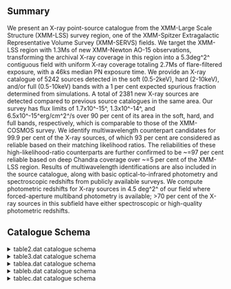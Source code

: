 ## Summary

We present an X-ray point-source catalogue from the XMM-Large Scale Structure (XMM-LSS) survey region, one of the XMM-Spitzer Extragalactic Representative Volume Survey (XMM-SERVS) fields. We target the XMM-LSS region with 1.3Ms of new XMM-Newton AO-15 observations, transforming the archival X-ray coverage in this region into a 5.3deg^2^ contiguous field with uniform X-ray coverage totaling 2.7Ms of flare-filtered exposure, with a 46ks median PN exposure time. We provide an X-ray catalogue of 5242 sources detected in the soft (0.5-2keV), hard (2-10keV), and/or full (0.5-10keV) bands with a 1 per cent expected spurious fraction determined from simulations. A total of 2381 new X-ray sources are detected compared to previous source catalogues in the same area. Our survey has flux limits of 1.7x10^-15^, 1.3x10^-14^, and 6.5x10^-15^erg/cm^2^/s over 90 per cent of its area in the soft, hard, and full bands, respectively, which is comparable to those of the XMM-COSMOS survey. We identify multiwavelength counterpart candidates for 99.9 per cent of the X-ray sources, of which 93 per cent are considered as reliable based on their matching likelihood ratios. The reliabilities of these high-likelihood-ratio counterparts are further confirmed to be ~=97 per cent reliable based on deep Chandra coverage over ~=5 per cent of the XMM-LSS region. Results of multiwavelength identifications are also included in the source catalogue, along with basic optical-to-infrared photometry and spectroscopic redshifts from publicly available surveys. We compute photometric redshifts for X-ray sources in 4.5 deg^2^ of our field where forced-aperture multiband photometry is available; >70 per cent of the X-ray sources in this subfield have either spectroscopic or high-quality photometric redshifts.

## Catalogue Schema

<details>
<summary>table2.dat catalogue schema</summary>

| Bytes   | Format   | Units    | Label     | Explanations                            |
|:--------|:---------|:---------|:----------|:----------------------------------------|
| 1- 19   | A19      | ---      | Field     | Target field                            |
| 21- 24  | I4       | ---      | Rev       | XMM-Newton revolution number            |
| 26- 35  | I10      | ---      | ObsID     | XMM-Newton ObsID                        |
| 37- 55  | A19      | "datime" | Date      | UT observation starting date/time       |
| 57- 64  | F8.5     | deg      | RAdeg     | Pointing center right ascension (J2000) |
| 66- 73  | F8.5     | deg      | DEdeg     | Pointing center declination (J2000)     |
| 75- 79  | F5.2     | ks       | GTI(PN)   | Cleaned exposure time for PN            |
| 81- 85  | F5.2     | ks       | GTI(MOS1) | Cleaned exposure time for MOS1          |
| 87- 91  | F5.2     | ks       | GTI(MOS2) | Cleaned exposure time for MOS2          |
</details>

<details>
<summary>table3.dat catalogue schema</summary>

| Bytes   | Format   | Units   | Label           | Explanations                             |
|:--------|:---------|:--------|:----------------|:-----------------------------------------|
| 1- 6    | F6.2     | [mW/m2] | logS(0.5-2keV)  | Soft-band (0.5-2keV) flux                |
| 8- 12   | F5.3     | deg+2   | O(0.5-2keV)     | Soft-band (0.5-2keV) survey solid angle  |
| 14- 19  | F6.2     | [mW/m2] | logS(2-10keV)   | Hard band (2-10keV) flux                 |
| 21- 25  | F5.3     | deg+2   | O(2-10keV)      | Hard band (2-10keV)  survey solid angle  |
| 27- 32  | F6.2     | [mW/m2] | logS(0.5-10keV) | Full band (0.5-10keV) flux               |
| 34- 38  | F5.3     | deg+2   | O(0.5-10keV)    | Full band (0.5-10keV) survey solid angle |
</details>

<details>
<summary>tablea.dat catalogue schema</summary>

| Bytes     | Format   | Units   | Label      | Explanations                                |
|:----------|:---------|:--------|:-----------|:--------------------------------------------|
| 1- 8      | A8       | ---     | XID        | XID, XMMNNNNN (XID)                         |
| 10- 19    | F10.6    | deg     | RAdeg      | Mean source right ascension (J2000) (RA)    |
| 21- 30    | F10.6    | deg     | DEdeg      | Mean source declination (J2000) (DEC)       |
| 32- 35    | F4.2     | arcsec  | eXpos      | X-ray positional uncertainty (XPOSERR)      |
| 37- 40    | F4.2     | arcsec  | R68        | 68% X-ray positional uncertainty (R68)      |
| 42- 45    | F4.2     | arcsec  | R99        | 99.73% X-ray positional uncertainty (R99)   |
| 47- 52    | F6.3     | arcsec  | eEML       | Positional uncertainty calculated by        |
| 54- 63    | F10.6    | deg     | RASdeg     | ?=-99 Soft band right ascension (J2000)     |
| 65- 74    | F10.6    | deg     | DESdeg     | ?=-99 Soft band declination (J2000)         |
| 76- 85    | F10.6    | deg     | RAHdeg     | ?=-99 Hard band right ascension (J2000)     |
| 87- 96    | F10.6    | deg     | DEHdeg     | ?=-99 Hard band declination (J2000)         |
| 98- 107   | F10.6    | deg     | RAFdeg     | ?=-99 Full band right ascension (J2000)     |
| 109- 118  | F10.6    | deg     | DEFdeg     | ?=-99 Full band declination (J2000)         |
| 120- 127  | F8.1     | ---     | SdetML     | ?=-99 Soft band Source detection threshold  |
| 129- 136  | F8.1     | ---     | HdetML     | ?=-99 Hard band Source detection threshold  |
| 138- 145  | F8.1     | ---     | FdetML     | Full band Source detection threshold        |
| 147- 152  | F6.2     | ---     | SRel       | ?=-99 Soft band detection reliability       |
| 154- 159  | F6.2     | ---     | HRel       | ?=-99 Hard band detection reliability       |
| 161- 166  | F6.2     | ---     | FRel       | ?=-99 Full band detection reliability       |
| 168- 175  | F8.1     | s       | Sexp       | Soft band total exposure time (SB_EXP)      |
| 177- 184  | F8.1     | s       | Hexp       | Hard band total exposure time (HB_EXP)      |
| 186- 193  | F8.1     | s       | Fexp       | Full band total exposure time (FB_EXP)      |
| 195- 202  | F8.1     | s       | SexpPN     | Soft band PN exposure time (SB_EXPPN)       |
| 204- 211  | F8.1     | s       | SexpM1     | Soft band M1 exposure time (SB_EXPM1)       |
| 213- 220  | F8.1     | s       | SexpM2     | Soft band M2 exposure time (SB_EXPM2)       |
| 222- 229  | F8.1     | s       | HexpPN     | Hard band PN exposure time (HB_EXPPN)       |
| 231- 238  | F8.1     | s       | HexpM1     | Hard band M1 exposure time (HB_EXPM1)       |
| 240- 247  | F8.1     | s       | HexpM2     | Hard band M2 exposure time (HB_EXPM2)       |
| 249- 256  | F8.1     | s       | FexpPN     | Full band PN exposure time (FB_EXPPN)       |
| 258- 265  | F8.1     | s       | FexpM1     | Full band M1 exposure time (FB_EXPM1)       |
| 267- 274  | F8.1     | s       | FexpM2     | Full band M2 exposure time (FB_EXPM2)       |
| 276- 284  | F9.5     | ct/pix  | Sbkg       | ?=-99 Soft band total background map value  |
| 286- 294  | F9.5     | ct/pix  | Hbkg       | ?=-99 Hard band total background map value  |
| 296- 304  | F9.5     | ct/pix  | Fbkg       | ?=-99 Full band total background map value  |
| 306- 314  | F9.5     | ct/pix  | SbkgPN     | ?=-99 Soft band PN background map value     |
| 316- 324  | F9.5     | ct/pix  | SbkgM1     | ?=-99 Soft band M1 background map value     |
| 326- 334  | F9.5     | ct/pix  | SbkgM2     | ?=-99 Soft band M2 background map value     |
| 336- 344  | F9.5     | ct/pix  | HbkgPN     | ?=-99 Hard band PN background map value     |
| 346- 354  | F9.5     | ct/pix  | HbkgM1     | ?=-99 Hard band M1 background map value     |
| 356- 364  | F9.5     | ct/pix  | HbkgM2     | ?=-99 Hard band M2 background map value     |
| 366- 374  | F9.5     | ct/pix  | FbkgPN     | ?=-99 Full band PN background map value     |
| 376- 384  | F9.5     | ct/pix  | FbkgM1     | ?=-99 Full band M1 background map value     |
| 386- 394  | F9.5     | ct/pix  | FbkgM2     | ?=-99 Full band M2 background map value     |
| 396- 403  | F8.2     | ct      | Sct        | Soft band total net counts (SB_SCTS)        |
| 405- 412  | F8.2     | ct      | Hct        | Hard band total net counts (HB_SCTS)        |
| 414- 421  | F8.2     | ct      | Fct        | Full band total net counts (FB_SCTS)        |
| 423- 430  | F8.2     | ct      | SctPN      | Soft band PN net counts (SB_SCTPN)          |
| 432- 439  | F8.2     | ct      | SctM1      | ?=-99 Soft band M1 net counts (SB_SCTM1)    |
| 441- 448  | F8.2     | ct      | SctM2      | ?=-99 Soft band M2 net counts (SB_SCTM2)    |
| 450- 457  | F8.2     | ct      | HctPN      | ?=-99 Hard band PN net counts (HB_SCTPN)    |
| 459- 466  | F8.2     | ct      | HctM1      | ?=-99 Hard band M1 net counts (HB_SCTM1)    |
| 468- 475  | F8.2     | ct      | HctM2      | ?=-99 Hard band M2 net counts (HB_SCTM2)    |
| 477- 484  | F8.2     | ct      | FctPN      | Full band PN net counts (FB_SCTPN)          |
| 486- 493  | F8.2     | ct      | FctM1      | ?=-99 Full band M1 net counts (FB_SCTM1)    |
| 495- 502  | F8.2     | ct      | FctM2      | ?=-99 Full band M2 net counts (FB_SCTM2)    |
| 504- 511  | F8.2     | ct      | e_Sct      | ?=-99 Error on Sct (SB_SCTS_ERR)            |
| 513- 520  | F8.2     | ct      | e_Hct      | ?=-99 Error on Hct (HB_SCTS_ERR)            |
| 522- 529  | F8.2     | ct      | e_Fct      | ?=-99 Error on Fct (FB_SCTS_ERR)            |
| 531- 538  | F8.2     | ct      | e_SctPN    | ?=-99 Error on SctPN (SB_SCTPN_ERR)         |
| 540- 547  | F8.2     | ct      | e_SctM1    | ?=-99 Error on SctM1 (SB_SCTM1_ERR)         |
| 549- 556  | F8.2     | ct      | e_SctM2    | ?=-99 Error on SctM2 (SB_SCTM2_ERR)         |
| 558- 565  | F8.2     | ct      | e_HctPN    | ?=-99 Error on HctPN (HB_SCTPN_ERR)         |
| 567- 574  | F8.2     | ct      | e_HctM1    | ?=-99 Error on HctM1 (HB_SCTM1_ERR)         |
| 576- 583  | F8.2     | ct      | e_HctM2    | ?=-99 Error on HctM2 (HB_SCTM2_ERR)         |
| 585- 592  | F8.2     | ct      | e_FctPN    | ?=-99 Error on FctPN (FB_SCTPN_ERR)         |
| 594- 601  | F8.2     | ct      | e_FctM1    | ?=-99 Error on FctM1 (FB_SCTM1_ERR)         |
| 603- 610  | F8.2     | ct      | e_FctM2    | ?=-99 Error on FctM2 (FB_SCTM2_ERR)         |
| 612- 619  | F8.6     | ct/s    | Srate      | Soft band total net count rate (SB_RATE)    |
| 621- 628  | F8.6     | ct/s    | SratePN    | Soft band PN net count rate (SB_RATEPN)     |
| 630- 639  | F10.6    | ct/s    | SrateM1    | Soft band M1 net count rate (SB_RATEM1)     |
| 641- 650  | F10.6    | ct/s    | SrateM2    | Soft band M2 net count rate (SB_RATEM2)     |
| 652- 659  | F8.6     | ct/s    | Hrate      | Hard band total net count rate (HB_RATE)    |
| 661- 670  | F10.6    | ct/s    | HratePN    | Hard band PN net count rate (HB_RATEPN)     |
| 672- 681  | F10.6    | ct/s    | HrateM1    | Hard band M1 net count rate (HB_RATEM1)     |
| 683- 692  | F10.6    | ct/s    | HrateM2    | Hard band M2 net count rate (HB_RATEM2)     |
| 694- 701  | F8.6     | ct/s    | Frate      | Full band total net count rate (FB_RATE)    |
| 703- 710  | F8.6     | ct/s    | FratePN    | Full band PN net count rate (FB_RATEPN)     |
| 712- 721  | F10.6    | ct/s    | FrateM1    | Full band M1 net count rate (FB_RATEM1)     |
| 723- 732  | F10.6    | ct/s    | FrateM2    | Full band M2 net count rate (FB_RATEM2)     |
| 734- 743  | F10.6    | ct/s    | e_Srate    | ?=-99 Error on Srate (SB_RATE_ERR)          |
| 745- 754  | F10.6    | ct/s    | e_SratePN  | ?=-99 Error on SratePN (SB_RATEPN_ERR)      |
| 756- 765  | F10.6    | ct/s    | e_SrateM1  | ?=-99 Error on SrateM1 (SB_RATEM1_ERR)      |
| 767- 776  | F10.6    | ct/s    | e_SrateM2  | ?=-99 Error on SrateM2 (SB_RATEM2_ERR)      |
| 778- 787  | F10.6    | ct/s    | e_Hrate    | ?=-99 Error on Hrate (HB_RATE_ERR)          |
| 789- 798  | F10.6    | ct/s    | e_HratePN  | ?=-99 Error on HratePN (HB_RATEPN_ERR)      |
| 800- 809  | F10.6    | ct/s    | e_HrateM1  | ?=-99 Error on HrateM1 (HB_RATEM1_ERR)      |
| 811- 820  | F10.6    | ct/s    | e_HrateM2  | ?=-99 Error on HrateM2 (HB_RATEM2_ERR)      |
| 822- 831  | F10.6    | ct/s    | e_Frate    | ?=-99 Error on Frate (FB_RATE_ERR)          |
| 833- 842  | F10.6    | ct/s    | e_FratePN  | ?=-99 Error on FratePN (FB_RATEPN_ERR)      |
| 844- 853  | F10.6    | ct/s    | e_FrateM1  | ?=-99 Error on FrateM1 (FB_RATEM1_ERR)      |
| 855- 864  | F10.6    | ct/s    | e_FrateM2  | ?=-99 Error on FrateM2 (FB_RATEM2_ERR)      |
| 866- 877  | E12.6    | mW/m2   | SFlux      | Soft band flux (SB_FLUX)                    |
| 879- 890  | E12.6    | mW/m2   | e_SFlux    | ?=-99 Error on soft band flux (SB_FLUXERR)  |
| 892- 903  | E12.6    | mW/m2   | HFlux      | Hard band flux (HB_FLUX)                    |
| 905- 916  | E12.6    | mW/m2   | e_HFlux    | ?=-99 Error on hard band flux (HB_FLUXERR)  |
| 918- 929  | E12.6    | mW/m2   | FFlux      | Full band flux (FB_FLUX)                    |
| 931- 942  | E12.6    | mW/m2   | e_FFlux    | ?=-99 Error on full band flux (FB_FLUXERR)  |
| 944- 953  | F10.6    | ---     | HR         | ?=-99 Total hardness ratio (HR)             |
| 955- 964  | F10.6    | ---     | e_HR       | ?=-99 Error on HR (lower value) (HR_LERR)   |
| 966- 975  | F10.6    | ---     | E_HR       | ?=-99 Error on HR (upper value) (HR_UERR)   |
| 977- 986  | F10.6    | ---     | HRPN       | ?=-99 PN hardness ratio (BEHR_PN)           |
| 988- 997  | F10.6    | ---     | e_HRPN     | []?=-99 Error on HRPN (lower value)         |
| 999-1008  | F10.6    | ---     | E_HRPN     | []?=-99 Error on HRPN (upper value)         |
| 1010-1019 | F10.6    | ---     | HRM1       | ?=-99 M1 hardness ratio (BEHR_M1)           |
| 1021-1030 | F10.6    | ---     | e_HRM1     | []?=-99 Error on HRM1 (lower value)         |
| 1032-1041 | F10.6    | ---     | E_HRM1     | []?=-99 Error on HRM1 (upper value)         |
| 1043-1052 | F10.6    | ---     | HRM2       | ?=-99 M2 hardness ratio (BEHR_M2)           |
| 1054-1063 | F10.6    | ---     | e_HRM2     | []?=-99 Error on HRM2 (lower value)         |
| 1065-1074 | F10.6    | ---     | E_HRM2     | []?=-99 Error on HRM2 (upper value)         |
| 1076-1087 | E12.6    | 10-7W   | LX         | ?=-99 Rest-frame apparent 2-10keV           |
| 1089-1117 | A29      | ---     | CSCID      | ?=-99 CSC 2.0 source name (CSCID)           |
| 1119-1126 | A8       | ---     | XXLID      | ?=-99 XXM-XXL-North source name (XXLID)     |
| 1128      | I1       | ---     | NSERVS     | Number of counterpart candidates from SERVS |
| 10        | arcsec   | search  | radius     | of each X-ray source (NALL_SERVS)           |
| 1130-1131 | I2       | ---     | NVIDEO     | Number of counterpart candidates from VIDEO |
| 10        | arcsec   | search  | radius     | of each X-ray source (NALL_VIDEO)           |
| 1133-1134 | I2       | ---     | NCFHT      | Number of counterpart candidates from CFHT  |
| 10        | arcsec   | search  | radius     | of each X-ray source (NALL_CFHT)            |
| 1136-1137 | I2       | ---     | NHSC       | Number of counterpart candidates from HSC   |
| 10        | arcsec   | search  | radius     | of each X-ray source (NALL_HSC)             |
| 1139-1141 | I3       | ---     | NMSERVS    | ?=-99 Number of sources from SERVS that     |
| 1143-1145 | I3       | ---     | NMVIDEO    | ?=-99 Number of sources from VIDEO that     |
| 1147-1149 | I3       | ---     | NMCFHT     | ?=-99 Number of sources from CGHT that      |
| 1151-1153 | I3       | ---     | NMHSC      | ?=-99 Number of sources from HSC that       |
| 1155      | I1       | ---     | LRRel      | [0/1] Flag set to 1 if a reliable           |
| 1157      | I1       | ---     | Sblend     | [0/1] Flag set to 1 if the primary          |
| 1159-1164 | A6       | ---     | Catalog1   | Catalog from which the primary counterpart  |
| 1166-1175 | F10.6    | deg     | RA1deg     | ?=-99 Catalog 1 right ascension (J2000)     |
| 1177-1186 | F10.6    | deg     | DE1deg     | ?=-99 Catalog 1 declination (J2000)         |
| 1188-1197 | F10.6    | arcsec  | Sep1X      | ?=-99 Separation of primary counterpart     |
| 1199-1209 | F11.6    | ---     | LR1        | ?=-99 matching likelihood ratio of the      |
| 1211-1220 | F10.6    | deg     | RA1Sdeg    | ?=-99 SERVS right ascension (J2000)         |
| 1222-1231 | F10.6    | deg     | DE1Sdeg    | ?=-99 SERVS declination (J2000) (SERVS_DEC) |
| 1233-1239 | I7       | ---     | SERVSID1   | ?=-99 SERVS source name (SERVS_ID)          |
| 1241-1243 | I3       | ---     | SERVSMR1   | ?=-99 SERVS matching reliability (SERVS_MR) |
| 1245-1254 | F10.6    | deg     | RA1Vdeg    | ?=-99 VIDEO right ascension (J2000)         |
| 1256-1265 | F10.6    | deg     | DE1Vdeg    | ?=-99 VIDEO declination (J2000) (VIDEO_DEC) |
| 1267-1278 | I12      | ---     | VIDEOID1   | ?=-99 VIDEO source name (VIDEO_ID)          |
| 1280-1282 | I3       | ---     | VIDEOMR1   | ?=-99 VIDEO matching reliability (VIDEO_MR) |
| 1284-1293 | F10.6    | deg     | RA1Cdeg    | ?=-99 CFHT right ascension (J2000)          |
| 1295-1304 | F10.6    | deg     | DE1Cdeg    | ?=-99 CFHT declination (J2000)(CFHT_DEC)    |
| 1306-1316 | A11      | ---     | CFHTID1    | ?=-99 CFHT source name (CFHT_ID)            |
| 1318-1320 | I3       | ---     | CFHTMR1    | ?=-99 CFHT matching reliability (CFHT_MR)   |
| 1322-1331 | F10.6    | deg     | RA1Hdeg    | ?=-99 HSC right ascension (J2000) (HSC_RA)  |
| 1333-1342 | F10.6    | deg     | DE1Hdeg    | ?=-99 HSC declination (J2000) (HSC_DEC)     |
| 1344-1360 | I17      | ---     | HSCID1     | ?=-99 HSC source name (HSC_ID)              |
| 1362-1364 | I3       | ---     | HSCMR1     | ?=-99 HSC matching reliability (HSC_MR)     |
| 1366-1373 | F8.4     | mag     | [3.6]SE1   | ?=-99 SERVS 3.6um magnitude (SERVS_MAG1)    |
| 1375-1382 | F8.4     | mag     | [4.5]SE1   | ?=-99 SERVS 4.5um magnitude (SERVS_MAG2)    |
| 1384-1391 | F8.4     | mag     | e_[3.6]SE1 | ?=-99 SERVS 3.6um magnitude error           |
| 1393-1400 | F8.4     | mag     | e_[4.5]SE1 | ?=-99 SERVS 4.5um magnitude error           |
| 1402-1409 | F8.4     | mag     | [3.6]SW1   | ?=-99 SWIRE 3.6um magnitude (SWIRE_MAG1)    |
| 1411-1418 | F8.4     | mag     | [4.5]SW1   | ?=-99 SWIRE 4.5um magnitude (SWIRE_MAG2)    |
| 1420-1427 | F8.4     | mag     | [5.8]SW1   | ?=-99 SWIRE 5.8um magnitude (SWIRE_MAG3)    |
| 1429-1436 | F8.4     | mag     | [8.0]SW1   | ?=-99 SWIRE 8.0um magnitude (SWIRE_MAG4)    |
| 1438-1445 | F8.4     | mag     | e_[3.6]SW1 | ?=-99 SWIRE 3.6um magnitude error           |
| 1447-1454 | F8.4     | mag     | e_[4.5]SW1 | ?=-99 SWIRE 4.5um magnitude error           |
| 1456-1463 | F8.4     | mag     | e_[5.8]SW1 | ?=-99 SWIRE 5.8um magnitude error           |
| 1465-1472 | F8.4     | mag     | e_[8.0]SW1 | ?=-99 SWIRE 8.0um magnitude error           |
| 1474-1481 | F8.4     | mag     | [24]SW1    | ?=-99 SWIRE-MIPS 24um magnitude             |
| 1483-1490 | F8.4     | mag     | e_[24]SW1  | []?=-99 SWIRE-MIPS 24um magnitude error     |
| 1492-1499 | F8.4     | mag     | Zmag1      | ?=-99 VIDEO Z magnitude (AB) (VIDEO_ZMAG)   |
| 1501-1508 | F8.4     | mag     | e_Zmag1    | ?=-99 VIDEO Z magnitude error               |
| 1510-1517 | F8.4     | mag     | Ymag1      | ?=-99 VIDEO Y magnitude (AB) (VIDEO_YMAG)   |
| 1519-1526 | F8.4     | mag     | e_Ymag1    | ?=-99 VIDEO Y magnitude error               |
| 1528-1535 | F8.4     | mag     | Jmag1      | ?=-99 VIDEO J magnitude (AB) (VIDEO_JMAG)   |
| 1537-1544 | F8.4     | mag     | e_Jmag1    | ?=-99 VIDEO J magnitude error               |
| 1546-1553 | F8.4     | mag     | Hmag1      | ?=-99 VIDEO H magnitude (AB) (VIDEO_HMAG)   |
| 1555-1562 | F8.4     | mag     | e_Hmag1    | ?=-99 VIDEO H magnitude error               |
| 1564-1571 | F8.4     | mag     | Ksmag1     | ?=-99 VIDEO Ks magnitude (AB) (VIDEO_KSMAG) |
| 1573-1580 | F8.4     | mag     | e_Ksmag1   | ?=-99 VIDEO Ks magnitude error              |
| 1582-1588 | F7.3     | mag     | umag1C     | ?=-99 CFHTLS u magnitude (AB) (CFHT_UMAG)   |
| 1589-1595 | F7.3     | mag     | e_umag1C   | ?=-99 CFHTLS u magnitude error              |
| 1597-1603 | F7.3     | mag     | gmag1C     | ?=-99 CFHTLS g magnitude (AB) (CFHT_GMAG)   |
| 1604-1610 | F7.3     | mag     | e_gmag1C   | ?=-99 CFHTLS g magnitude error              |
| 1612-1618 | F7.3     | mag     | rmag1C     | ?=-99 CFHTLS r magnitude (AB) (CFHT_RMAG)   |
| 1619-1625 | F7.3     | mag     | e_rmag1C   | ?=-99 CFHTLS r magnitude error              |
| 1627-1633 | F7.3     | mag     | imag1C     | ?=-99 CFHTLS i magnitude (AB) (CFHT_IMAG)   |
| 1635-1641 | F7.3     | mag     | e_imag1C   | ?=-99 CFHTLS i magnitude error              |
| 1643-1649 | F7.3     | mag     | zmag1C     | ?=-99 CFHTLS z magnitude (AB) (CFHT_ZMAG)   |
| 1651-1656 | A6       | mag     | e_zmag1C   | ?=-99 CFHTLS z magnitude error              |
| 1658-1664 | F7.3     | mag     | gmag1H     | ?=-99 HSC g magnitude (AB) (HSC_GMAG)       |
| 1666-1673 | F8.3     | mag     | e_gmag1H   | ?=-99 HSC g magnitude error (HSC_GMAGERR)   |
| 1675-1681 | F7.3     | mag     | rmag1H     | ?=-99 HSC r magnitude (AB) (HSC_RMAG)       |
| 1683-1689 | F7.3     | mag     | e_rmag1H   | ?=-99 HSC r magnitude error (HSC_RMAGERR)   |
| 1691-1697 | F7.3     | mag     | imag1H     | ?=-99 HSC i magnitude (AB) (HSC_IMAG)       |
| 1699-1705 | F7.3     | mag     | e_imag1H   | ?=-99 HSC i magnitude error (HSC_IMAGERR)   |
| 1707-1713 | F7.3     | mag     | zmag1H     | ?=-99 HSC z magnitude (AB) (HSC_ZMAG)       |
| 1715-1721 | F7.3     | mag     | e_zmag1H   | ?=-99 HSC z magnitude error (HSC_ZMAGERR)   |
| 1723-1729 | F7.3     | mag     | ymag1H     | ?=-99 HSC y magnitude (AB) (HSC_YMAG)       |
| 1731-1738 | F8.3     | mag     | e_ymag1H   | ?=-99 HSC y magnitude error (HSC_YMAGERR)   |
| 1740-1749 | F10.6    | deg     | RAz1deg    | ?=-99 Redshift catalog for the primary      |
| 1751-1760 | F10.6    | deg     | DEz1deg    | ?=-99 Redshift catalog for the primary      |
| 1762-1780 | A19      | ---     | Z1ID       | ?=-99 Redshift catalog source name          |
| 1782-1791 | F10.6    | ---     | z1sp       | ?=-99 Spectroscopic redshift adopted for    |
| 1793-1798 | A6       | ---     | r_z1sp     | ?=-99 catalogue that provided the redshift  |
| 1800-1817 | A18      | ---     | z1Oflag    | Original redshift flag from one of the      |
| 1819-1825 | F7.3     | ---     | z1ph       | ?=-99 Photometric redshift (ZPHOT)          |
| 1827-1833 | F7.3     | ---     | E_z1ph     | ?=-99 Error on zph (upper value)            |
| 1835-1841 | F7.3     | ---     | e_z1ph     | ?=-99 Error on zph (lower value)            |
| 1843-1854 | E12.6    | ---     | q_z1ph     | ?=-99 Photometric-redshift quality          |
| 1856-1860 | A5       | ---     | Class1     | five-digit AGN classification flag (CLASS)  |
| 1862-1874 | A13      | ---     | Catalog2   | ?=-99 Catalog from which the secondary      |
| 1876-1885 | F10.6    | deg     | RA2deg     | ?=-99 Catalog 2 right ascension (J2000)     |
| 1887-1896 | F10.6    | deg     | DE2deg     | ?=-99 Catalog 2 declination (J2000)         |
| 1898-1907 | F10.6    | arcsec  | Sep2X      | ?=-99 Separation of secondary counterpart   |
| 1909-1918 | F10.6    | ---     | LR2        | ?=-99 matching likelihood ratio of the      |
| 1920-1929 | F10.6    | deg     | RA2Sdeg    | ?=-99 SERVS right ascension (J2000)         |
| 1931-1940 | F10.6    | deg     | DE2Sdeg    | ?=-99 SERVS declination (J2000)             |
| 1942-1948 | I7       | ---     | SERVSID2   | ?=-99 SERVS source name                     |
| 1950-1952 | I3       | ---     | SERVSMR2   | [0/1]?=-99 SERVS matching reliability       |
| 1954-1963 | F10.6    | deg     | RA2Vdeg    | ?=-99 VIDEO right ascension (J2000)         |
| 1965-1974 | F10.6    | deg     | DE2Vdeg    | ?=-99 VIDEO declination (J2000)             |
| 1976-1987 | I12      | ---     | VIDEOID2   | ?=-99 VIDEO source name                     |
| 1989-1991 | I3       | ---     | VIDEOMR2   | [0/1]?=-99 VIDEO matching reliability       |
| 1993-2002 | F10.6    | deg     | RA2Cdeg    | ?=-99 CFHT right ascension (J2000)          |
| 2004-2013 | F10.6    | deg     | DE2Cdeg    | ?=-99 CFHT declination (J2000)              |
| 2015-2025 | A11      | ---     | CFHTID2    | ?=-99 CFHT source name (SECONDARY_CFHT_ID)  |
| 2027-2029 | I3       | ---     | CFHTMR2    | [0/1]?=-99 CFHT matching reliability        |
| 2031-2040 | F10.6    | deg     | RA2Hdeg    | ?=-99 HSC right ascension (J2000)           |
| 2042-2051 | F10.6    | deg     | DE2Hdeg    | ?=-99 HSC declination (J2000)               |
| 2053-2069 | I17      | ---     | HSCID2     | ?=-99 HSC source name (SECONDARY_HSC_ID)    |
| 2071-2073 | I3       | ---     | HSCMR2     | [0/1]?=-99 HSC matching reliability         |
| 2075-2082 | F8.4     | mag     | [3.6]SE2   | ?=-99 SERVS 3.6um magnitude                 |
| 2084-2091 | F8.4     | mag     | [4.5]SE2   | ?=-99 SERVS 4.5um magnitude                 |
| 2093-2100 | F8.4     | mag     | e_[3.6]SE2 | ?=-99 SERVS 3.6um magnitude error           |
| 2102-2109 | F8.4     | mag     | e_[4.5]SE2 | ?=-99 SERVS 4.5um magnitude error           |
| 2111-2118 | F8.4     | mag     | [3.6]SW2   | ?=-99 SWIRE 3.6um magnitude                 |
| 2120-2127 | F8.4     | mag     | [4.5]SW2   | ?=-99 SWIRE 4.5um magnitude                 |
| 2129-2136 | F8.4     | mag     | [5.8]SW2   | ?=-99 SWIRE 5.8um magnitude                 |
| 2138-2145 | F8.4     | mag     | [8.0]SW2   | ?=-99 SWIRE 8.0um magnitude                 |
| 2147-2154 | F8.4     | mag     | e_[3.6]SW2 | ?=-99 SWIRE 3.6um magnitude error           |
| 2156-2163 | F8.4     | mag     | e_[4.5]SW2 | ?=-99 SWIRE 4.5um magnitude error           |
| 2165-2172 | F8.4     | mag     | e_[5.8]SW2 | ?=-99 SWIRE 5.8um magnitude error           |
| 2174-2181 | F8.4     | mag     | e_[8.0]SW2 | ?=-99 SWIRE 8.0um magnitude error           |
| 2183-2190 | F8.4     | mag     | [24]SW2    | ?=-99 SWIRE-MIPS 24um magnitude             |
| 2192-2199 | F8.4     | mag     | e_[24]SW2  | ?=-99 SWIRE-MIPS 24um magnitude error       |
| 2201-2208 | F8.4     | mag     | Zmag2      | ?=-99 VIDEO Z magnitude (AB)                |
| 2210-2217 | F8.4     | mag     | e_Zmag2    | ?=-99 VIDEO Z magnitude error               |
| 2219-2226 | F8.4     | mag     | Ymag2      | ?=-99 VIDEO Y magnitude (AB)                |
| 2228-2235 | F8.4     | mag     | e_Ymag2    | ?=-99 VIDEO Y magnitude error               |
| 2237-2244 | F8.4     | mag     | Jmag2      | ?=-99 VIDEO J magnitude (AB)                |
| 2246-2253 | F8.4     | mag     | e_Jmag2    | ?=-99 VIDEO J magnitude error               |
| 2255-2262 | F8.4     | mag     | Hmag2      | ?=-99 VIDEO H magnitude (AB)                |
| 2264-2271 | F8.4     | mag     | e_Hmag2    | ?=-99 VIDEO H magnitude error               |
| 2273-2280 | F8.4     | mag     | Ksmag2     | ?=-99 VIDEO Ks magnitude (AB)               |
| 2282-2289 | F8.4     | mag     | e_Ksmag2   | ?=-99 VIDEO Ks magnitude error              |
| 2290-2296 | F7.3     | mag     | umag2C     | ?=-99 CFHTLS u magnitude (AB)               |
| 2297-2303 | F7.3     | mag     | e_umag2C   | ?=-99 CFHTLS u magnitude error              |
| 2304-2310 | F7.3     | mag     | gmag2C     | ?=-99 CFHTLS g magnitude (AB)               |
| 2311-2317 | F7.3     | mag     | e_gmag2C   | ?=-99 CFHTLS g magnitude error              |
| 2318-2324 | F7.3     | mag     | rmag2C     | ?=-99 CFHTLS r magnitude (AB)               |
| 2325-2331 | F7.3     | mag     | e_rmag2C   | ?=-99 CFHTLS r magnitude error              |
| 2333-2339 | F7.3     | mag     | imag2C     | ?=-99 CFHTLS i magnitude (AB)               |
| 2341-2347 | F7.3     | mag     | e_imag2C   | ?=-99 CFHTLS i magnitude error              |
| 2348-2354 | F7.3     | mag     | zmag2C     | ?=-99 CFHTLS z magnitude (AB)               |
| 2355-2361 | F7.3     | mag     | e_zmag2C   | ?=-99 CFHTLS z magnitude error              |
| 2363-2369 | F7.3     | mag     | gmag2H     | ?=-99 HSC g magnitude (AB)                  |
| 2371-2377 | F7.3     | mag     | e_gmag2H   | ?=-99 HSC g magnitude error                 |
| 2379-2385 | F7.3     | mag     | rmag2H     | ?=-99 HSC r magnitude (AB)                  |
| 2387-2393 | F7.3     | mag     | e_rmag2H   | ?=-99 HSC r magnitude error                 |
| 2395-2401 | F7.3     | mag     | imag2H     | ?=-99 HSC i magnitude (AB)                  |
| 2403-2409 | F7.3     | mag     | e_imag2H   | ?=-99 HSC i magnitude error                 |
| 2411-2417 | F7.3     | mag     | zmag2H     | ?=-99 HSC z magnitude (AB)                  |
| 2419-2425 | F7.3     | mag     | e_zmag2H   | ?=-99 HSC z magnitude error                 |
| 2427-2433 | F7.3     | mag     | ymag2H     | ?=-99 HSC y magnitude (AB)                  |
| 2435-2443 | F9.3     | mag     | e_ymag2H   | ?=-99 HSC y magnitude error                 |
| 2445-2454 | F10.6    | deg     | RAz2deg    | ?=-99 Redshift catalog for the secondary    |
| 2456-2465 | F10.6    | deg     | DEz2deg    | ?=-99 Redshift catalog for the secondary    |
| 2467-2485 | A19      | ---     | Z2ID       | ?=-99 Redshift catalog source name          |
| 2487-2496 | F10.6    | deg     | z2sp       | ?=-99 Spectroscopic redshift adopted for    |
| 2498-2503 | A6       | ---     | r_z2sp     | ?=-99 Catalogue that provided the redshift  |
| 2505-2522 | A18      | ---     | z2Oflag    | ?=-99 Original redshift flag from one of    |
| 2524-2529 | A6       | ---     | Catalog3   | ?=-99 Catalog from which the tertiary       |
| 2531-2540 | F10.6    | deg     | RA3deg     | ?=-99 Catalog 3 right ascension (J2000)     |
| 2542-2551 | F10.6    | deg     | DE3deg     | ?=-99 Catalog 3 declination (J2000)         |
| 2553-2562 | F10.6    | arcsec  | Sep3X      | ?=-99 Separation of tertiary counterpart    |
| 2564-2573 | F10.6    | ---     | LR3        | ?=-99 matching likelihood ratio of the      |
| 2575-2584 | F10.6    | deg     | RA3Sdeg    | ?=-99 SERVS right ascension (J2000)         |
| 2586-2595 | F10.6    | deg     | DE3Sdeg    | ?=-99 SERVS declination (J2000)             |
| 2597-2603 | I7       | ---     | SERVSID3   | ?=-99 SERVS source name                     |
| 2605-2607 | I3       | ---     | SERVSMR3   | [0/1]?=-99 SERVS matching reliability       |
| 2609-2618 | F10.6    | deg     | RA3Vdeg    | ?=-99 VIDEO right ascension (J2000)         |
| 2620-2629 | F10.6    | deg     | DE3Vdeg    | ?=-99 VIDEO declination (J2000)             |
| 2631-2642 | I12      | ---     | VIDEOID3   | ?=-99 VIDEO source name                     |
| 2644-2653 | F10.6    | ---     | VIDEOMR3   | [0/1]?=-99 VIDEO matching reliability       |
| 2655-2664 | F10.6    | deg     | RA3Cdeg    | ?=-99 CFHT right ascension (J2000)          |
| 2666-2675 | F10.6    | deg     | DE3Cdeg    | ?=-99 CFHT declination (J2000)              |
| 2677-2687 | A11      | ---     | CFHTID3    | ?=-99 CFHT source name                      |
| 2689-2698 | F10.6    | ---     | CFHTMR3    | [0/1]?=-99 CFHT matching reliability        |
| 2700-2709 | F10.6    | deg     | RA3Hdeg    | ?=-99 HSC right ascension (J2000)           |
| 2711-2720 | F10.6    | deg     | DE3Hdeg    | ?=-99 HSC declination (J2000)               |
| 2722-2738 | I17      | ---     | HSCID3     | ?=-99 HSC source name                       |
| 2740-2749 | F10.6    | ---     | HSCMR3     | [0/1]?=-99 HSC matching reliability         |
| 2751-2758 | F8.4     | mag     | [3.6]SE3   | ?=-99 SERVS 3.6um magnitude                 |
| 2760-2767 | F8.4     | mag     | [4.5]SE3   | ?=-99 SERVS 4.5um magnitude                 |
| 2769-2776 | F8.4     | mag     | e_[3.6]SE3 | ?=-99 SERVS 3.6um magnitude error           |
| 2778-2785 | F8.4     | mag     | e_[4.5]SE3 | ?=-99 SERVS 4.5um magnitude error           |
| 2787-2794 | F8.4     | mag     | [3.6]SW3   | ?=-99 SWIRE 3.6um magnitude                 |
| 2796-2803 | F8.4     | mag     | [4.5]SW3   | ?=-99 SWIRE 4.5um magnitude                 |
| 2805-2812 | F8.4     | mag     | [5.8]SW3   | ?=-99 SWIRE 5.8um magnitude                 |
| 2814-2821 | F8.4     | mag     | [8.0]SW3   | ?=-99 SWIRE 8.0um magnitude                 |
| 2823-2830 | F8.4     | mag     | e_[3.6]SW3 | ?=-99 SWIRE 3.6um magnitude error           |
| 2832-2839 | F8.4     | mag     | e_[4.5]SW3 | ?=-99 SWIRE 4.5um magnitude error           |
| 2841-2848 | F8.4     | mag     | e_[5.8]SW3 | ?=-99 SWIRE 5.8um magnitude error           |
| 2850-2857 | F8.4     | mag     | e_[8.0]SW3 | ?=-99 SWIRE 8.0um magnitude error           |
| 2859-2866 | F8.4     | mag     | [24]SW3    | ?=-99 SWIRE-MIPS 24um magnitude             |
| 2868-2875 | F8.4     | mag     | e_[24]SW3  | ?=-99 SWIRE-MIPS 24um magnitude error       |
| 2877-2884 | F8.4     | mag     | Zmag3      | ?=-99 VIDEO Z magnitude (AB)                |
| 2886-2893 | F8.4     | mag     | e_Zmag3    | ?=-99 VIDEO Z magnitude (AB) error          |
| 2895-2902 | F8.4     | mag     | Ymag3      | ?=-99 VIDEO Y magnitude (AB)                |
| 2904-2911 | F8.4     | mag     | e_Ymag3    | ?=-99 VIDEO Y magnitude error               |
| 2913-2920 | F8.4     | mag     | Jmag3      | ?=-99 VIDEO J magnitude (AB)                |
| 2922-2929 | F8.4     | mag     | e_Jmag3    | ?=-99 VIDEO J magnitude error               |
| 2931-2938 | F8.4     | mag     | Hmag3      | ?=-99 VIDEO H magnitude (AB)                |
| 2940-2947 | F8.4     | mag     | e_Hmag3    | ?=-99 VIDEO H magnitude error               |
| 2949-2956 | F8.4     | mag     | Ksmag3     | ?=-99 VIDEO Ks magnitude (AB)               |
| 2958-2965 | F8.4     | mag     | e_Ksmag3   | ?=-99 VIDEO Ks magnitude error              |
| 2966-2972 | F7.3     | mag     | umag3C     | ?=-99 CFHTLS u magnitude (AB)               |
| 2973-2979 | F7.3     | mag     | e_umag3C   | ?=-99 CFHTLS u magnitude error              |
| 2980-2986 | F7.3     | mag     | gmag3C     | ?=-99 CFHTLS g magnitude (AB)               |
| 2987-2993 | F7.3     | mag     | e_gmag3C   | ?=-99 CFHTLS g magnitude error              |
| 2994-3000 | F7.3     | mag     | rmag3C     | ?=-99 CFHTLS r magnitude (AB)               |
| 3001-3007 | F7.3     | mag     | e_rmag3C   | ?=-99 CFHTLS r magnitude error              |
| 3009-3015 | F7.3     | mag     | imag3C     | ?=-99 CFHTLS i magnitude (AB)               |
| 3017-3023 | F7.3     | mag     | e_imag3C   | ?=-99 CFHTLS i magnitude error              |
| 3025-3030 | A6       | mag     | zmag3C     | ?=-99 CFHTLS z magnitude (AB)               |
| 3032-3037 | A6       | mag     | e_zmag3C   | ?=-99 CFHTLS z magnitude error              |
| 3039-3045 | F7.3     | mag     | gmag3H     | ?=-99 HSC g magnitude (AB)                  |
| 3047-3053 | F7.3     | mag     | e_gmag3H   | ?=-99 HSC g magnitude error                 |
| 3055-3061 | F7.3     | mag     | rmag3H     | ?=-99 HSC r magnitude (AB)                  |
| 3063-3069 | F7.3     | mag     | e_rmag3H   | ?=-99 HSC r magnitude error                 |
| 3071-3077 | F7.3     | mag     | imag3H     | ?=-99 HSC i magnitude (AB)                  |
| 3079-3085 | F7.3     | mag     | e_imag3H   | ?=-99 HSC i magnitude error                 |
| 3087-3093 | F7.3     | mag     | zmag3H     | ?=-99 HSC z magnitude (AB)                  |
| 3095-3101 | F7.3     | mag     | e_zmag3H   | ?=-99 HSC z magnitude error                 |
| 3103-3109 | F7.3     | mag     | ymag3H     | ?=-99 HSC y magnitude (AB)                  |
| 3111-3117 | F7.3     | mag     | e_ymag3H   | ?=-99 HSC y magnitude error                 |
| 3119-3128 | F10.6    | deg     | RAz3deg    | ?=-99 catalog for the tertiary counterpart  |
| 3130-3139 | F10.6    | deg     | DEz3deg    | ?=-99 Redshift catalog for the tertiary     |
| 3141-3149 | A9       | ---     | Z3ID       | ?=-99 Redshift catalog source name          |
| 3151-3160 | F10.6    | ---     | z3sp       | ?=-99 Spectroscopic redshift adopted for    |
| 3162-3167 | A6       | ---     | r_z3sp     | ?=-99 Catalogue that provided the redshift  |
| 3169-3173 | A5       | ---     | z3Oflag    | ?=-99 Original redshift flag from one of    |
| 3175-3193 | I19      | ---     | SDSS       | ?=-99 Supplementary SDSS id                 |
| 3195-3204 | F10.6    | deg     | RAsdeg     | ?=-99 Supplmentary SDSS right ascension     |
| 3206-3215 | F10.6    | deg     | DEsdeg     | ?=-99 Supplmentary SDSS declination (J2000) |
| 3219-3226 | F8.4     | mag     | umag       | ?=-99 Supplmentary SDSS u magnitude         |
| 3230-3237 | F8.4     | mag     | e_umag     | []?=-99 Supplmentary SDSS u magnitude error |
| 3241-3248 | F8.4     | mag     | gmag       | ?=-99 Supplmentary SDSS g magnitude         |
| 3252-3259 | F8.4     | mag     | e_gmag     | []?=-99 Supplmentary SDSS g magnitude error |
| 3263-3270 | F8.4     | mag     | rmag       | ?=-99 Supplmentary SDSS r magnitude         |
| 3274-3281 | F8.4     | mag     | e_rmag     | []?=-99 Supplmentary SDSS r magnitude error |
| 3285-3292 | F8.4     | mag     | imag       | ?=-99 Supplmentary SDSS i magnitude         |
| 3296-3303 | F8.4     | mag     | e_imag     | []?=-99 Supplmentary SDSS i magnitude error |
| 3307-3314 | F8.4     | mag     | zmag       | ?=-99 Supplmentary SDSS z magnitude         |
| 3318-3325 | F8.4     | mag     | e_zmag     | []?=-99 Supplmentary SDSS z magnitude error |
| 3327-3342 | A16      | ---     | 2MASS      | ?=-99 Supplementary 2MASS ID                |
| 3344-3353 | F10.6    | deg     | RA2mdeg    | ?=-99 2MASS right ascension (J2000)         |
| 3355-3364 | F10.6    | deg     | DE2mdeg    | ?=-99 2MASS declination (J2000)             |
| 3366-3372 | F7.3     | mag     | J2mag      | ?=-99 2MASS J magnitude                     |
| 3374-3380 | F7.3     | mag     | e_J2mag    | ?=-99 2MASS J magnitude error               |
| 3382-3388 | F7.3     | mag     | H2mag      | ?=-99 2MASS H magnitude                     |
| 3390-3396 | F7.3     | mag     | e_H2mag    | ?=-99 2MASS H magnitude error               |
| 3398-3404 | F7.3     | mag     | Ks2mag     | ?=-99 2MASS Ks magnitude                    |
| 3406-3412 | F7.3     | mag     | e_Ks2mag   | ?=-99 2MASS Ks magnitude error              |
| 3414-3425 | I12      | ---     | DXS        | ?=-99 Supplementary DXS ID                  |
| 3427-3436 | F10.6    | deg     | RADdeg     | ?=-99 Supplementary DXS right ascension     |
| 3438-3447 | F10.6    | deg     | DEDdeg     | ?=-99 Supplementary DXS declination (J2000) |
| 3449-3456 | F8.4     | mag     | JDmag      | ?=-99 Supplementary DXS J magnitude         |
| 3458-3465 | F8.4     | mag     | e_JDmag    | ?=-99 Supplementary DXS J magnitude error   |
| 3467-3474 | F8.4     | mag     | KsDmag     | ?=-99 Supplementary DXS Ks magnitude        |
| 3476-3483 | F8.4     | mag     | e_KsDmag   | ?=-99 Supplementary DXS Ks magnitude error  |
</details>

<details>
<summary>tableb.dat catalogue schema</summary>

| Bytes   | Format   | Units   | Label     | Explanations                                 |
|:--------|:---------|:--------|:----------|:---------------------------------------------|
| 1- 8    | A8       | ---     | XID       | Unique source ID (XID) assigned to           |
| 10- 31  | E22.20   | ---     | Pany      | Posterior probability of the X-ray source    |
| 33- 51  | F19.17   | ---     | Pi        | [0/1] Relative probability of a counterpart  |
| 53- 71  | F19.15   | deg     | RASdeg    | ?=-99 Right ascension (J2000) in             |
| 73- 92  | F20.16   | deg     | DESdeg    | ?=-99 Declination (J2000) in SERVS catalog   |
| 94-112  | F19.15   | deg     | RAVdeg    | ?=-99 Right ascension (J2000)                |
| 114-133 | F20.16   | deg     | DEVdeg    | ?=-99 Declination (J2000) in VIDEO catalog   |
| 135-153 | F19.15   | deg     | RACdeg    | ?=-99 Right ascension (J2000)                |
| 155-173 | F19.15   | deg     | DECdeg    | ?=-99 Declination (J2000) in CFHTLS catalog  |
| 175-193 | F19.15   | deg     | RAHdeg    | ?=-99 Right ascension (J2000) in HSC catalog |
| 195-214 | F20.16   | deg     | DEHdeg    | ?=-99 Declination (J2000) in HSC catalog     |
| 216-223 | F8.1     | ---     | SERVSID   | ?=-99 SERVS catalog designation              |
| 225-236 | I12      | ---     | VIDEOID   | ?=-99 VIDEO catalog designation              |
| 238-248 | A11      | ---     | CFHTID    | CFHTLS catalog designation                   |
| 250-266 | I17      | ---     | HSCID     | ?=-99 HSC catalog catalog designation        |
| 268-289 | F22.18   | arcsec  | SERVSSep  | ?=-99 Separation of the X-ray position from  |
| 291-312 | F22.18   | arcsec  | VIDEOSep  | ?=-99 Separation of the X-ray position from  |
| 314-335 | F22.18   | arcsec  | CFHTSep   | ?=-99 Separation of the X-ray position from  |
| 337-358 | F22.18   | arcsec  | HSCSep    | ?=-99 Separation of the X-ray position from  |
| 360-378 | F19.15   | mag     | [3.6]SE   | ?=-99 SERVS 1.9 arcsec aperture photometry   |
| 380-398 | F19.15   | mag     | [4.5]SE   | ?=-99 SERVS 1.9 arcsec aperture photometry   |
| 400-423 | F24.20   | mag     | e_[3.6]SE | ?=-99 rms uncertainty on [3.6]SE             |
| 425-448 | F24.20   | mag     | e_[4.5]SE | ?=-99 rms uncertainty on [4.5]SE             |
| 450-468 | F19.15   | mag     | Ymag      | ?=-99 VIDEO PSF photometry in Y band (AB)    |
| 470-493 | F24.20   | mag     | e_Ymag    | ?=-99 rms uncertainty on Ymag                |
| 495-513 | F19.15   | mag     | Jmag      | ?=-99 VIDEO PSF photometry in J band (AB)    |
| 515-538 | F24.20   | mag     | e_Jmag    | ?=-99 rms uncertainty on Jmag                |
| 540-558 | F19.15   | mag     | Hmag      | ?=-99 VIDEO PSF photometry in H band (AB)    |
| 560-583 | F24.20   | mag     | e_Hmag    | ?=-99 rms uncertainty on Hmag                |
| 585-603 | F19.15   | mag     | Ksmag     | ?=-99 VIDEO PSF photometry in Ks band (AB)   |
| 605-628 | F24.20   | mag     | e_Ksmag   | ?=-99 rms uncertainty on Ksmag               |
| 630-636 | F7.3     | mag     | umagC     | ?=-99 CFHTLS PSF photometry in u band (AB)   |
| 638-644 | F7.3     | mag     | e_umagC   | ?=-99 rms uncertainty on umagC               |
| 646-652 | F7.3     | mag     | gmagC     | ?=-99 CFHTLS PSF photometry in g band (AB)   |
| 654-660 | F7.3     | mag     | e_gmagC   | ?=-99 rms uncertainty on gmagC               |
| 662-668 | F7.3     | mag     | rmagC     | ?=-99 CFHTLS PSF photometry in r band (AB)   |
| 670-676 | F7.3     | mag     | e_rmagC   | ?=-99 rms uncertainty on rmagC               |
| 678-682 | F5.1     | mag     | imagC     | ?=-99 CFHTLS PSF photometry in i band (AB)   |
| 684-688 | F5.1     | mag     | e_imagC   | ?=-99 rms uncertainty on imagC               |
| 690-696 | F7.3     | mag     | zmagC     | ?=-99 CFHTLS PSF photometry in z band (AB)   |
| 698-704 | F7.3     | mag     | e_zmagC   | ?=-99 rms uncertainty on zmagC               |
| 706-724 | F19.15   | mag     | gmagH     | ?=-99 HSC CModel photometry in g band (AB)   |
| 725     | A1       | ---     | n_gmagH   | [i] i for infinity                           |
| 726-749 | F24.20   | mag     | e_gmagH   | ?=-99 rms uncertainty on gmagH               |
| 751-769 | F19.15   | mag     | rmagH     | ?=-99 HSC CModel photometry in r band (AB)   |
| 771-794 | F24.20   | mag     | e_rmagH   | ?=-99 rms uncertainty on rmagH               |
| 796-800 | F5.1     | mag     | imagH     | ?=-99 HSC CModel photometry in i band (AB)   |
| 802-806 | F5.1     | mag     | e_imagH   | ?=-99 rms uncertainty on imagH               |
| 808-826 | F19.15   | mag     | zmagH     | ?=-99 HSC CModel photometry in z band (AB)   |
| 827     | A1       | ---     | n_zmagH   | [i] i for infinity                           |
| 828-851 | F24.20   | mag     | e_zmagH   | ?=-99 rms uncertainty on zmagH               |
| 853-871 | F19.15   | mag     | YmagH     | ?=-99 HSC CModel photometry in Y band (AB)   |
| 872     | A1       | ---     | n_YmagH   | [i] i for infinity                           |
| 873-896 | F24.20   | mag     | e_YmagH   | ?=-99 rms uncertainty on YmagH               |
| 898     | I1       | ---     | MatchFlg  | [1/2] Matching flag (1)                      |

**Note**: For the most-probable counterparts the flag is set to 1.
   For other counterparts that are almost as likely as the most-probable
   counterpart (i.e. with p_i_>=p_iBest_), the flag is set to 2.

</details>

<details>
<summary>tablec.dat catalogue schema</summary>

| Bytes   | Format   | Units   | Label   | Explanations                                   |
|:--------|:---------|:--------|:--------|:-----------------------------------------------|
| 1- 12   | I12      | ---     | VIDEOID | VIDEO name (VIDEO_ID)                          |
| 14- 23  | F10.6    | deg     | RAdeg   | VIDEO right ascension (J2000) (VIDEO_RA)       |
| 25- 34  | F10.6    | deg     | DEdeg   | VIDEO declination (J2000) (VIDEO_DEC)          |
| 36- 42  | I7       | ---     | SERVSID | ?=-99 SERVS name (SERVS_ID)                    |
| 44- 53  | F10.6    | deg     | RASdeg  | ?=-99 SERVS right ascension (J2000) (SERVS_RA) |
| 55- 64  | F10.6    | deg     | DESdeg  | ?=-99 SERVS declination (J2000) (SERVS_DEC)    |
| 66- 70  | F5.3     | ---     | zph     | Photometric redshift (ZPHOT)                   |
| 72- 78  | F7.5     | ---     | q_zph   | Photometric redshift quality parameter (QZ)    |
| 80- 88  | F9.5     | ---     | zsp     | ?=-99 Spectroscopic redshift (ZSEPC)           |
| 90- 95  | A6       | ---     | r_zsp   | Catalogue that provided the redshift (ZSOURCE) |
| 97-114  | A18      | ---     | zOflag  | Original redshift flag (ZFLAG) (G1)            |
</details>
